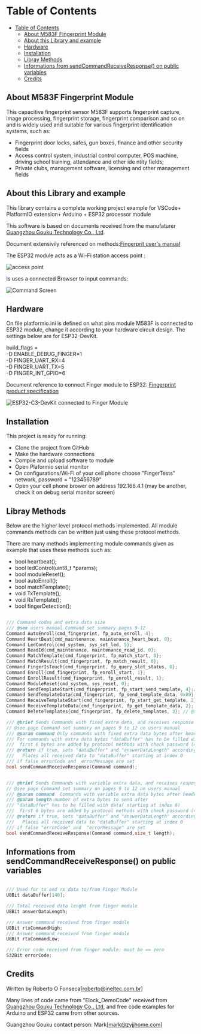 # Table of Contents

- [Table of Contents](#table-of-contents)
  - [About M583F Fingerprint Module](#about-m583f-fingerprint-module)
  - [About this Library and example](#about-this-library-and-example)
  - [Hardware](#hardware)
  - [Installation](#installation)
  - [Libray Methods](#libray-methods)
  - [Informations from sendCommandReceiveResponse() on public variables](#informations-from-sendcommandreceiveresponse-on-public-variables)
  - [Credits](#credits)

## About M583F Fingerprint Module

This capacitive fingerprint sensor M583F supports fingerprint capture, image processing, fingerprint storage, fingerprint comparison and so on and  is widely used and suitable for various fingerprint identification systems, such as:

* Fingerprint door locks, safes, gun boxes, finance and other security fields
* Access control system, industrial control computer, POS machine, driving school
training, attendance and other ide ntity fields;
* Private clubs, management software, licensing and other management fields

## About this Library and example

This library contains a complete working project example for VSCode+ PlatformIO extension+ Arduino + ESP32 processor module

This software is based on documents received from the manufaturer [Guangzhou Gouku Technology Co., Ltd](https://gocool.en.alibaba.com/company_profile.html?spm=a2700.details.0.0.6c8b5b8emXWpxZ).

Document extensivily referenced on methods:[Fingerprit user's manual](assets/user's%20manual_Gouku.pdf)

The ESP32 module acts as a Wi-Fi station access point :

![access point](assets/ESP32-access-point.webp)

Is uses a connected Browser to input commands:

![Command Screen](assets/browserCommandScreen.png)

## Hardware

On file platformio.ini is defined on what pins module M583F is connected to ESP32 module, change it according to your hardware circuit design. 
The settings below are for ESP32-DevKit.

build_flags = <br>
    -D ENABLE_DEBUG_FINGER=1 <br>
    -D FINGER_UART_RX=4 <br>
    -D FINGER_UART_TX=5 <br>
    -D FINGER_INT_GPIO=6 <br>

Document reference to connect Finger module to ESP32:  [Fingerprint product specification](assets/M583F-Gouku.pdf)

![ESP32-C3-DevKit connected to Finger Module](assets/ESP32C3_FingerModule.png)

## Installation

This project is ready for running:

* Clone the project from GitHub
* Make the hardware connections
* Compile and upload software to module
* Open Plaformio serial monitor
* On configurations/Wi-Fi of your cell phone choose "FingerTests" network, password = "123456789"
* Open your cell phone brower on address 192.168.4.1 (may be another, check it on debug serial monitor screen)

## Libray Methods

Below are the higher level protocol methods implemented.
All module commands methods can be written just using these protocol methods.

There are many methods implementing module commands given as example that uses these methods such as:

* bool heartbeat();
* bool ledControl(uint8_t *params);
* bool moduleReset();
* bool autoEnroll();
* bool matchTemplate();
* void TxTemplate();
* void RxTemplate();
* bool fingerDetection();

```C++

/// Command codes and extra data size
/// @see users manual Command set summary pages 9-12
Command AutoEnroll{cmd_fingerprint, fp_auto_enroll, 4};
Command HeartBeat{cmd_maintenance, maintenance_heart_beat, 0};
Command LedControl{cmd_system, sys_set_led, 5};
Command ReadId{cmd_maintenance, maintenance_read_id, 0};
Command MatchTemplate{cmd_fingerprint, fp_match_start, 0};
Command MatchResult{cmd_fingerprint, fp_match_result, 0};
Command FingerIsTouch{cmd_fingerprint, fp_query_slot_status, 0};
Command Enroll{cmd_fingerprint, fp_enroll_start, 1};
Command EnrollResult{cmd_fingerprint, fp_enroll_result, 1};
Command ModuleReset{cmd_system, sys_reset, 0};
Command SendTemplateStart{cmd_fingerprint, fp_start_send_template, 4};// @see users manual page 36
Command SendTemplateData{cmd_fingerprint, fp_send_template_data, 0x89}; //0x89 is the maximum to be sent at each packet
Command ReceiveTemplateStart{cmd_fingerprint, fp_start_get_template, 2}; // @see users manual page 38
Command ReceiveTemplateData{cmd_fingerprint, fp_get_template_data, 2}; 
Command DeleteTemplates{cmd_fingerprint, fp_delete_templates, 3}; // @see users manual page 33

/// @brief Sends Commands with fixed extra data, and receives response from module
// @see page Command set summary on pages 9 to 12 on users manual
/// @param command Only commands with fixed extra data bytes after header
/// For commands with extra data bytes "dataBuffer" has to be filled with data( starting at index 6)
///  first 6 bytes are added by protocol methods with check password (4)+ command(2) 
/// @return if true, sets "dataBuffer" and "answerDataLength" according to received data
///   Places all received data to "dataBuffer" starting at index 0
/// if false errorCode and  errorMessage are set
bool sendCommandReceiveResponse(Command command);


/// @brief Sends Commands with variable extra data, and receives response from module
// @see page Command set summary on pages 9 to 12 on users manual
/// @param command  Commands with variable extra data bytes after header(like 5.21 Fingerprint feature data download)
/// @param length number of extra bytes to send after
/// "dataBuffer" has to be filled with data( starting at index 6)
///  first 6 bytes are added by protocol methods with check password (4)+ command(2) 
/// @return if true, sets "dataBuffer" and "answerDataLength" according to received data
///   Places all received data to "dataBuffer" starting at index 0
/// if false "errorCode" and  "errorMessage" are set
bool sendCommandReceiveResponse(Command command,size_t length);
```

## Informations from sendCommandReceiveResponse() on public variables

```C++

/// Used for tx and rx data to/from Finger Module
U8Bit dataBuffer[140];

/// Total received data lenght from finger module
U8Bit answerDataLength;

/// Answer command received from finger module
U8Bit rtxCommandHigh;
/// Answer command received from finger module
U8Bit rtxCommandLow;

/// Error code received from finger module: must be == zero
S32Bit errorCode;
```

## Credits

Written by Roberto O Fonseca[roberto@ineltec.com.br]

Many lines of code came from "Elock_DemoCode" received from  [Guangzhou Gouku Technology Co., Ltd](http://www.zyjjhome.com/), and free code examples for Arduino and ESP32 came from other sources.

Guangzhou Gouku contact person: Mark[mark@zyjjhome.com]

